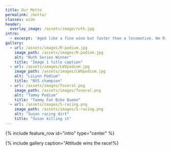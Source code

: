 ```yaml
---
title: Our Motto
permalink: /motto/
classes: wide
header:
  overlay_image: /assets/image/ruth.jpg
intro:
  - excerpt: 'Aged like a fine wine but faster than a locomotive. We Ride like Hell and then Wine Down!'
gallery:
  - url: /assets/images/R-podium.jpg
    image_path: /assets/images/R-podium.jpg
    alt: "Ruth Series Winner"
    title: "Image 1 title caption"
  - url: /assets/images/LWVpodium.jpg
    image_path: /assets/images/LWVpodium.jpg
    alt: "LiLynn Podium"
    title: "NYS champion"
  - url: /assets/images/Toveral.png
    image_path: /assets/images/Toveral.png
    alt: "Tammy Podium"
    title: "Tammy Fat Bike Queen"
  - url: /assets/images/S-racing.png
    image_path: /assets/images/S-racing.png
    alt: "Susan racing dirt"
    title: "Susan killing it"
---
```


{% include feature_row id="intro" type="center" %}

{% include gallery caption="Attitude wins the race!%}

